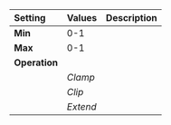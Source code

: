 | Setting | Values | Description |
| :--- | :--- | :--- |
| **Min** | 0-1 ||
| **Max** | 0-1 ||
| **Operation** |||
| | *Clamp* ||
| | *Clip* ||
| | *Extend* ||
